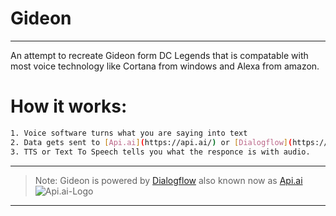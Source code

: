# Gideon

---

An attempt to recreate Gideon form DC Legends that is compatable with most voice technology like Cortana from windows and Alexa from amazon.

# How it works:
```sh
1. Voice software turns what you are saying into text
2. Data gets sent to [Api.ai](https://api.ai/) or [Dialogflow](https://dialogflow.com/) for responce
3. TTS or Text To Speech tells you what the responce is with audio.
```

---
> Note: Gideon is powered by [Dialogflow](https://dialogflow.com/) also known now as [Api.ai](https://api.ai/)
![Api.ai-Logo](https://dialogflow.com/_static/2d4cf7ef5e/images/dialogflow/lockup.svg)
---
